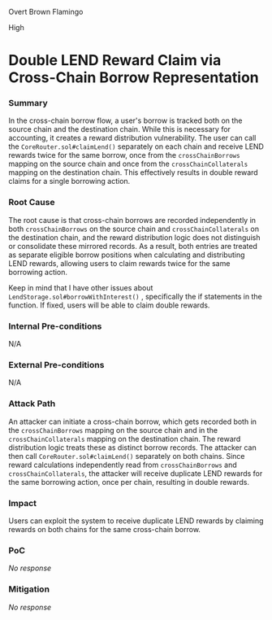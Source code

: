 Overt Brown Flamingo

High

# Double LEND Reward Claim via Cross-Chain Borrow Representation

### Summary

In the cross-chain borrow flow, a user's borrow is tracked both on the source chain and the destination chain. While this is necessary for accounting, it creates a reward distribution vulnerability. The user can call the `CoreRouter.sol#claimLend()` separately on each chain and receive LEND rewards twice for the same borrow, once from the `crossChainBorrows` mapping on the source chain and once from the `crossChainCollaterals` mapping on the destination chain. This effectively results in double reward claims for a single borrowing action.

### Root Cause

The root cause is that cross-chain borrows are recorded independently in both `crossChainBorrows` on the source chain and `crossChainCollaterals` on the destination chain, and the reward distribution logic does not distinguish or consolidate these mirrored records. As a result, both entries are treated as separate eligible borrow positions when calculating and distributing LEND rewards, allowing users to claim rewards twice for the same borrowing action.

Keep in mind that I have other issues about `LendStorage.sol#borrowWithInterest()` , specifically the if statements in the function. If fixed, users will be able to claim double rewards.

### Internal Pre-conditions

N/A

### External Pre-conditions

N/A

### Attack Path

An attacker can initiate a cross-chain borrow, which gets recorded both in the `crossChainBorrows` mapping on the source chain and in the `crossChainCollaterals` mapping on the destination chain. The reward distribution logic treats these as distinct borrow records. The attacker can then call `CoreRouter.sol#claimLend()` separately on both chains. Since reward calculations independently read from `crossChainBorrows` and `crossChainCollaterals`, the attacker will receive duplicate LEND rewards for the same borrowing action, once per chain, resulting in double rewards.

### Impact

Users can exploit the system to receive duplicate LEND rewards by claiming rewards on both chains for the same cross-chain borrow.

### PoC

_No response_

### Mitigation

_No response_